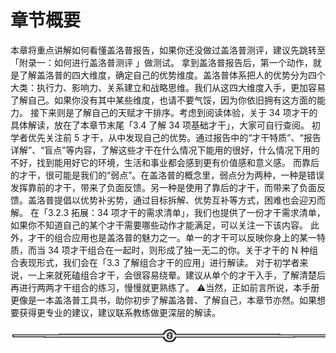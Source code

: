 # 章节概要

本章将重点讲解如何看懂盖洛普报告，如果你还没做过盖洛普测评，建议先跳转至「附录一：如何进行盖洛普测评 」做测试。
拿到盖洛普报告后，第一个动作，就是了解盖洛普的四大维度，确定自己的优势维度。盖洛普体系把人的优势分为四个大类：执行力、影响力、关系建立和战略思维。我们从这四大维度入手，更加容易了解自己。如果你没有其中某些维度，也请不要气馁，因为你依旧拥有这方面的能力。
接下来则是了解自己的天赋才干排序。考虑到阅读体验，关于 34 项才干的具体解读，放在了本章节末尾「3.4 了解 34 项基础才干」，大家可自行查阅。
初学者优先关注前 5 才干，从中发现自己的优势。通过报告中的“才干特质”、“报告详解”、“盲点”等内容，了解这些才干在什么情况下能用的很好，什么情况下用的不好，找到能用好它的环境，生活和事业都会感到更有价值感和意义感。
而靠后的才干，很可能是我们的“弱点”。在盖洛普的概念里，弱点分为两种，一种是错误发挥靠前的才干，带来了负面反馈。另一种是使用了靠后的才干，而带来了负面反馈。盖洛普提倡以优势补劣势，通过目标拆解、优势互补等方式，困难也会迎刃而解。
在「3.2.3 拓展：34 项才干的需求清单」，我们也提供了一份才干需求清单，如果你不知道自己的某个才干需要哪些动作才能满足，可以关注一下该内容。
此外，才干的组合应用也是盖洛普的魅力之一。单一的才干可以反映你身上的某一特质，而当 34 项才干组合在一起时，则形成了独一无二的你。关于才干的 N 种组合表现形式，我们会在「3.3 了解组合才干的应用」进行解读。
对于初学者来说，一上来就死磕组合才干，会很容易绕晕。建议从单个的才干入手，了解清楚后再进行两两才干组合的练习，慢慢就更熟练了。
⚠️当然，正如前言所说，本手册更像是一本盖洛普工具书，助你初步了解盖洛普、了解自己，本章节亦然。如果想要获得更专业的建议，建议联系教练做更深层的解读。

![](img/6c7de331872a8117bb5e80b7aec8953a.png)
